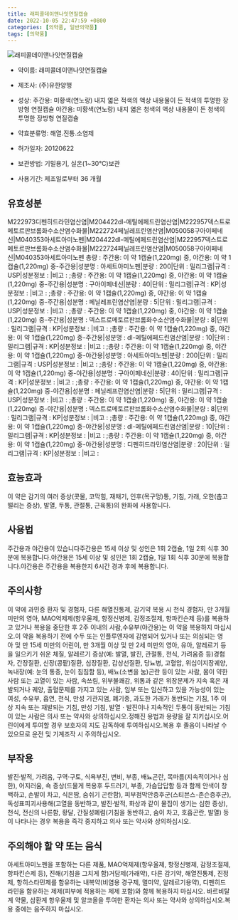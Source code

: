 ```yaml
---
title: 래피콜데이앤나잇연질캡슐
date: 2022-10-05 22:47:59 +0800
categories: [의약품, 일반의약품]
tags: [의약품]
---
```

![래피콜데이앤나잇연질캡슐](https://nedrug.mfds.go.kr/pbp/cmn/itemImageDownload/147426616587000149)

- 약이름: 래피콜데이앤나잇연질캡슐
- 제조사: (주)유한양행
- 성상: 주간용: 미황색(연노랑) 내지 엷은 적색의 액상 내용물이 든 적색의 투명한 장방형 연질캡슐
야간용: 미황색(연노랑) 내지 엷은 청색의 액상 내용물이 든 청색의 투명한 장방형 연질캡슐

- 약효분류명: 해열.진통.소염제
- 허가일자: 20120622
- 보관방법: 기밀용기, 실온(1~30℃)보관
- 사용기간: 제조일로부터 36 개월
## 유효성분
M222973디펜히드라민염산염|M204422dl-메틸에페드린염산염|M222957덱스트로메토르판브롬화수소산염수화물|M222724페닐레프린염산염|M050058구아이페네신|M040353아세트아미노펜|M204422dl-메틸에페드린염산염|M222957덱스트로메토르판브롬화수소산염수화물|M222724페닐레프린염산염|M050058구아이페네신|M040353아세트아미노펜
총량 : 주간용: 이 약 1캡슐(1,220mg) 중, 야간용: 이 약 1캡슐(1,220mg) 중-주간용|성분명 : 아세트아미노펜|분량 : 200|단위 : 밀리그램|규격 : USP|성분정보 : |비고 : ;총량 : 주간용: 이 약 1캡슐(1,220mg) 중, 야간용: 이 약 1캡슐(1,220mg) 중-주간용|성분명 : 구아이페네신|분량 : 40|단위 : 밀리그램|규격 : KP|성분정보 : |비고 : ;총량 : 주간용: 이 약 1캡슐(1,220mg) 중, 야간용: 이 약 1캡슐(1,220mg) 중-주간용|성분명 : 페닐레프린염산염|분량 : 5|단위 : 밀리그램|규격 : USP|성분정보 : |비고 : ;총량 : 주간용: 이 약 1캡슐(1,220mg) 중, 야간용: 이 약 1캡슐(1,220mg) 중-주간용|성분명 : 덱스트로메토르판브롬화수소산염수화물|분량 : 8|단위 : 밀리그램|규격 : KP|성분정보 : |비고 : ;총량 : 주간용: 이 약 1캡슐(1,220mg) 중, 야간용: 이 약 1캡슐(1,220mg) 중-주간용|성분명 : dl-메틸에페드린염산염|분량 : 10|단위 : 밀리그램|규격 : KP|성분정보 : |비고 : ;총량 : 주간용: 이 약 1캡슐(1,220mg) 중, 야간용: 이 약 1캡슐(1,220mg) 중-야간용|성분명 : 아세트아미노펜|분량 : 200|단위 : 밀리그램|규격 : USP|성분정보 : |비고 : ;총량 : 주간용: 이 약 1캡슐(1,220mg) 중, 야간용: 이 약 1캡슐(1,220mg) 중-야간용|성분명 : 구아이페네신|분량 : 40|단위 : 밀리그램|규격 : KP|성분정보 : |비고 : ;총량 : 주간용: 이 약 1캡슐(1,220mg) 중, 야간용: 이 약 1캡슐(1,220mg) 중-야간용|성분명 : 페닐레프린염산염|분량 : 5|단위 : 밀리그램|규격 : USP|성분정보 : |비고 : ;총량 : 주간용: 이 약 1캡슐(1,220mg) 중, 야간용: 이 약 1캡슐(1,220mg) 중-야간용|성분명 : 덱스트로메토르판브롬화수소산염수화물|분량 : 8|단위 : 밀리그램|규격 : KP|성분정보 : |비고 : ;총량 : 주간용: 이 약 1캡슐(1,220mg) 중, 야간용: 이 약 1캡슐(1,220mg) 중-야간용|성분명 : dl-메틸에페드린염산염|분량 : 10|단위 : 밀리그램|규격 : KP|성분정보 : |비고 : ;총량 : 주간용: 이 약 1캡슐(1,220mg) 중, 야간용: 이 약 1캡슐(1,220mg) 중-야간용|성분명 : 디펜히드라민염산염|분량 : 20|단위 : 밀리그램|규격 : KP|성분정보 : |비고 :
## 효능효과
이 약은 감기의 여러 증상(콧물, 코막힘, 재채기, 인후(목구멍)통, 기침, 가래, 오한(춥고 떨리는 증상), 발열, 두통, 관절통, 근육통)의 완화에 사용합니다.
## 사용법
주간용과 야간용이 있습니다주간용은 15세 이상 및 성인은 1회 2캡슐, 1일 2회 식후 30분에 복용합니다.야간용은 15세 이상 및 성인은 1회 2캡슐, 1일 1회 식후 30분에 복용합니다.야간용은 주간용을 복용한지 6시간 경과 후에 복용합니다.
## 주의사항
이 약에 과민증 환자 및 경험자, 다른 해열진통제, 감기약 복용 시 천식 경험자, 만 3개월 미만의 영아, MAO억제제(항우울제, 항정신병제, 감정조절제, 항파킨슨제 등)를 복용하고 있거나 복용을 중단한 후 2주 이내의 사람,수유부(야간용)는 이 약을 복용하지 마십시오.이 약을 복용하기 전에 수두 또는 인플루엔자에 감염되어 있거나 또는 의심되는 영아 및 만 15세 미만의 어린이, 만 3개월 이상 및 만 2세 미만의 영아, 유아, 알레르기 등을 일으키기 쉬운 체질, 알레르기 증상(예: 발열, 발진, 관절통, 천식, 가려움증 등)경험자, 간장질환, 신장(콩팥)질환, 심장질환, 갑상선질환, 당뇨병, 고혈압, 위십이지장궤양, 녹내장(예: 눈의 통증, 눈이 침침함 등), 배뇨(소변을 눔)곤란 등이 있는 사람, 몸이 약한 사람 또는 고열이 있는 사람, 속쓰림, 위부불쾌감, 위통과 같은 위장문제가 지속 혹은 재발되거나 궤양, 출혈문제를 가지고 있는 사람, 임부 또는 임신하고 있을 가능성이 있는 여성, 수유부, 흡연, 천식, 만성 기관지염, 폐기종, 과도한 가래가 동반되는 기침, 1주 이상 지속 또는 재발되는 기침, 만성 기침, 발열ㆍ발진이나 지속적인 두통이 동반되는 기침이 있는 사람은 의사 또는 약사와 상의하십시오.정해진 용법과 용량을 잘 지키십시오.어린이에게 투여할 경우 보호자의 지도 감독하에 투여하십시오.복용 후 졸음이 나타날 수 있으므로 운전 및 기계조작 시 주의하십시오.
## 부작용
발진·발적, 가려움, 구역·구토, 식욕부진, 변비, 부종, 배뇨곤란, 목마름(지속적이거나 심한), 어지러움, 쇽 증상(드물게 복용후 두드러기, 부종, 가슴답답함 등과 함께 안색이 창백하고, 손발이 차고, 식은땀, 숨쉬기 곤란함), 피부점막안증후군(스티븐스-존슨증후군), 독성표피괴사용해(고열을 동반하고, 발진·발적, 화상과 같이 물집이 생기는 심한 증상), 천식, 전신의 나른함, 황달, 간질성폐렴(기침을 동반하고, 숨이 차고, 호흡곤란, 발열) 등이 나타나는 경우 복용을 즉각 중지하고 의사 또는 약사와 상의하십시오.
## 주의해야 할 약 또는 음식
아세트아미노펜을 포함하는 다른 제품, MAO억제제(항우울제, 항정신병제, 감정조절제, 항파킨슨제 등), 진해(기침을 그치게 함)거담제(가래약), 다른 감기약, 해열진통제, 진정제, 항히스타민제를 함유하는 내복약(비염용 경구제, 멀미약, 알레르기용약), 디펜히드라민을 함유하는 제제(피부에 적용하는 제제 포함)와 함께 복용하지 마십시오. 바르비탈계 약물, 삼환계 항우울제 및 알코올을 투여한 환자는 의사 또는 약사와 상의하십시오.복용 중에는 음주하지 마십시오.
